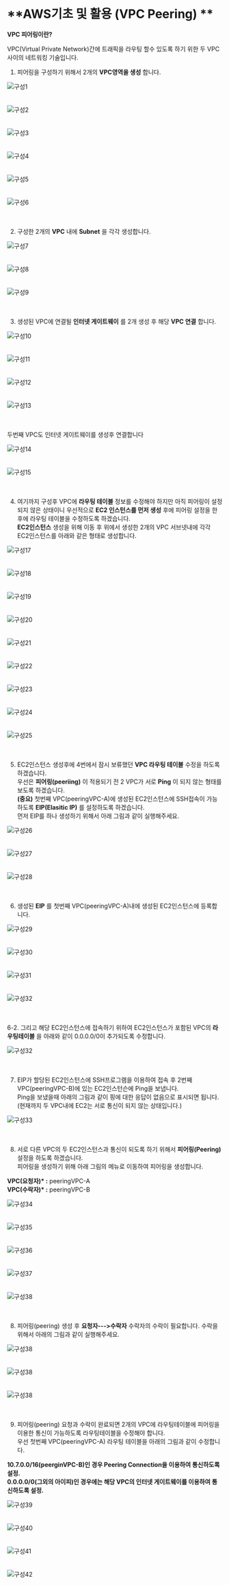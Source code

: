 # **AWS기초 및 활용 (VPC Peering) ** 

__VPC 피어링이란?__

VPC(Virtual Private Network)간에 트래픽을 라우팅 할수 있도록 하기 위한 두 VPC 사이의 네트워킹 기술입니다.

1. 피어링을 구성하기 위해서 2개의 __VPC영역을 생성__ 합니다. <br>

![구성1](https://github.com/dockerdongjin/aws-network-examples/blob/master/case7/img/case7-1.jpg)<br><br><br>
![구성2](https://github.com/dockerdongjin/aws-network-examples/blob/master/case7/img/case7-2.jpg)<br><br><br>
![구성3](https://github.com/dockerdongjin/aws-network-examples/blob/master/case7/img/case7-3.jpg)<br><br><br>
![구성4](https://github.com/dockerdongjin/aws-network-examples/blob/master/case7/img/case7-4.jpg)<br><br><br>
![구성5](https://github.com/dockerdongjin/aws-network-examples/blob/master/case7/img/case7-5.jpg)<br><br><br>
![구성6](https://github.com/dockerdongjin/aws-network-examples/blob/master/case7/img/case7-6.jpg)<br><br><br>

2. 구성한 2개의 __VPC__ 내에 __Subnet__ 을 각각 생성합니다.<br>

![구성7](https://github.com/dockerdongjin/aws-network-examples/blob/master/case7/img/case7-8.jpg)<br><br><br>
![구성8](https://github.com/dockerdongjin/aws-network-examples/blob/master/case7/img/case7-9.jpg)<br><br><br>
![구성9](https://github.com/dockerdongjin/aws-network-examples/blob/master/case7/img/case7-11.jpg)<br><br><br>

3. 생성된 VPC에 연결될 __인터넷 게이트웨이__ 를 2개 생성 후 해당 __VPC 연결__ 합니다.<br>

![구성10](https://github.com/dockerdongjin/aws-network-examples/blob/master/case7/img/case7-11-1.jpg)<br><br><br>
![구성11](https://github.com/dockerdongjin/aws-network-examples/blob/master/case7/img/case7-11-2.jpg)<br><br><br>
![구성12](https://github.com/dockerdongjin/aws-network-examples/blob/master/case7/img/case7-11-3.jpg)<br><br><br>
![구성13](https://github.com/dockerdongjin/aws-network-examples/blob/master/case7/img/case7-11-4.jpg)<br><br><br>

두번째 VPC도 인터넷 게이트웨이를 생성후 연결합니다<br>

![구성14](https://github.com/dockerdongjin/aws-network-examples/blob/master/case7/img/case7-11-11.jpg)<br><br><br>
![구성15](https://github.com/dockerdongjin/aws-network-examples/blob/master/case7/img/case7-11-12.jpg)<br><br><br>

4. 여기까지 구성후 VPC에 __라우팅 테이블__ 정보를 수정해야 하지만 아직 피어링이 설정되지 않은 상태이니 우선적으로 __EC2 인스턴스를 먼저 생성__ 후에 피어링 설정을 한 후에 라우팅 테이블을 수정하도록 하겠습니다. <br>
__EC2인스턴스__ 생성을 위해 이동 후 위에서 생성한 2개의 VPC 서브넷내에 각각 EC2인스턴스를 아래와 같은 형태로 생성합니다.

![구성17](https://github.com/dockerdongjin/aws-network-examples/blob/master/case7/img/case7-12.jpg)<br><br><br>
![구성18](https://github.com/dockerdongjin/aws-network-examples/blob/master/case7/img/case7-13.jpg)<br><br><br>
![구성19](https://github.com/dockerdongjin/aws-network-examples/blob/master/case7/img/case7-14.jpg)<br><br><br>
![구성20](https://github.com/dockerdongjin/aws-network-examples/blob/master/case7/img/case7-15.jpg)<br><br><br>
![구성21](https://github.com/dockerdongjin/aws-network-examples/blob/master/case7/img/case7-16.jpg)<br><br><br>
![구성22](https://github.com/dockerdongjin/aws-network-examples/blob/master/case7/img/case7-17.jpg)<br><br><br>
![구성23](https://github.com/dockerdongjin/aws-network-examples/blob/master/case7/img/case7-18.jpg)<br><br><br>
![구성24](https://github.com/dockerdongjin/aws-network-examples/blob/master/case7/img/case7-19.jpg)<br><br><br>
![구성25](https://github.com/dockerdongjin/aws-network-examples/blob/master/case7/img/case7-20.jpg)<br><br><br>


5. EC2인스턴스 생성후에 4번에서 잠시 보류했던 __VPC 라우팅 테이블__ 수정을 하도록 하겠습니다.<br>
우선은 __피어링(peeriing)__ 이 적용되기 전 2 VPC가 서로 __Ping__ 이 되지 않는 형태를 보도록 하겠습니다. <br>
__(중요)__ 첫번째 VPC(peeringVPC-A)에 생성된 EC2인스턴스에 SSH접속이 가능하도록 __EIP(Elasitic IP)__ 를 설정하도록 하겠습니다.<br>
먼저 EIP를 하나 생성하기 위해서 아래 그림과 같이 실행해주세요.


![구성26](https://github.com/dockerdongjin/aws-network-examples/blob/master/case7/img/case7-21.jpg)<br><br><br>
![구성27](https://github.com/dockerdongjin/aws-network-examples/blob/master/case7/img/case7-22.jpg)<br><br><br>
![구성28](https://github.com/dockerdongjin/aws-network-examples/blob/master/case7/img/case7-23.jpg)<br><br><br>

6. 생성된 __EIP__ 를 첫번째 VPC(peeringVPC-A)내에 생성된 EC2인스턴스에 등록합니다.<br>

![구성29](https://github.com/dockerdongjin/aws-network-examples/blob/master/case7/img/case7-25.jpg)<br><br><br>
![구성30](https://github.com/dockerdongjin/aws-network-examples/blob/master/case7/img/case7-26.jpg)<br><br><br>
![구성31](https://github.com/dockerdongjin/aws-network-examples/blob/master/case7/img/case7-27.jpg)<br><br><br>
![구성32](https://github.com/dockerdongjin/aws-network-examples/blob/master/case7/img/case7-28.jpg)<br><br><br>

6-2. 그리고 해당 EC2인스턴스에 접속하기 위하여 EC2인스턴스가 포함된 VPC의 __라우팅테이블__ 을 아래와 같이 0.0.0.0/0이 추가되도록 수정합니다.<br>

![구성32](https://github.com/dockerdongjin/aws-network-examples/blob/master/case7/img/case7-11-8.jpg)<br><br><br>

7. EIP가 할당된 EC2인스턴스에 SSH프로그램을 이용하여 접속 후 2번째 VPC(peeringVPC-B)에 있는 EC2인스턴슨에 Ping을 보냅니다.<br>
Ping을 보냈을때 아래의 그림과 같이 핑에 대한 응답이 없음으로 표시되면 됩니다. (현재까지 두 VPC내에 EC2는 서로 통신이 되지 않는 상태입니다.)

![구성33](https://github.com/dockerdongjin/aws-network-examples/blob/master/case7/img/case7-11-21.jpg)<br><br><br>

8. 서로 다른 VPC의 두 EC2인스턴스과 통신이 되도록 하기 위해서 __피어링(Peering)__ 설정을 하도록 하겠습니다.<br>
피어링을 생성하기 위해 아래 그림의 메뉴로 이동하여 피어링을 생성합니다.<br>

__VPC(요청자)* :__ peeringVPC-A<br>
__VPC(수락자)* :__ peeringVPC-B<br>


![구성34](https://github.com/dockerdongjin/aws-network-examples/blob/master/case7/img/case7-31.jpg)<br><br><br>
![구성35](https://github.com/dockerdongjin/aws-network-examples/blob/master/case7/img/case7-32.jpg)<br><br><br>
![구성36](https://github.com/dockerdongjin/aws-network-examples/blob/master/case7/img/case7-33.jpg)<br><br><br>
![구성37](https://github.com/dockerdongjin/aws-network-examples/blob/master/case7/img/case7-34.jpg)<br><br><br>
![구성38](https://github.com/dockerdongjin/aws-network-examples/blob/master/case7/img/case7-35.jpg)<br><br><br>

8. 피어링(peering) 생성 후 __요청자--->수락자__ 수락자의 수락이 필요합니다. 수락을 위해서 아래의 그림과 같이 실행해주세요.<br>

![구성38](https://github.com/dockerdongjin/aws-network-examples/blob/master/case7/img/case7-36.jpg)<br><br><br>
![구성38](https://github.com/dockerdongjin/aws-network-examples/blob/master/case7/img/case7-37.jpg)<br><br><br>
![구성38](https://github.com/dockerdongjin/aws-network-examples/blob/master/case7/img/case7-38.jpg)<br><br><br>

9. 피어링(peering) 요청과 수락이 완료되면 2개의 VPC에 라우팅테이블에 피어링을 이용한 통신이 가능하도록 라우팅테이블을 수정해야 합니다.<br>
우선 첫번째 VPC(peeringVPC-A) 라우팅 테이블을 아래의 그림과 같이 수정합니다.<br>

__10.7.0.0/16(peerginVPC-B)인 경우 Peering Connection을 이용하여 통신하도록 설정.__ <br>
__0.0.0.0/0(그외의 아이피)인 경우에는 해당 VPC의 인터넷 게이트웨이를 이용하여 통신하도록 설정.__ <br>


![구성39](https://github.com/dockerdongjin/aws-network-examples/blob/master/case7/img/case7-11-14.jpg)<br><br><br>
![구성40](https://github.com/dockerdongjin/aws-network-examples/blob/master/case7/img/case7-11-15.jpg)<br><br><br>
![구성41](https://github.com/dockerdongjin/aws-network-examples/blob/master/case7/img/case7-11-16.jpg)<br><br><br>
![구성42](https://github.com/dockerdongjin/aws-network-examples/blob/master/case7/img/case7-11-17.jpg)<br><br><br>







